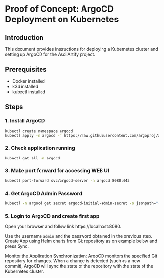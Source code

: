 # Proof of Concept: ArgoCD Deployment on Kubernetes

## Introduction

This document provides instructions for deploying a Kubernetes cluster and setting up ArgoCD for the AsciiArtify project.

## Prerequisites

- Docker installed
- k3d installed
- kubectl installed

## Steps

### 1. Install ArgoCD

```sh
kubectl create namespace argocd
kubectl apply -n argocd -f https://raw.githubusercontent.com/argoproj/argo-cd/stable/manifests/install.yaml
```
### 2. Check application running
```sh
kubectl get all -n argocd
```
### 3. Make port forward for accessing WEB UI
```sh
kubectl port-forward svc/argocd-server -n argocd 8080:443
```
### 4. Get ArgoCD Admin Password
```sh
kubectl -n argocd get secret argocd-initial-admin-secret -o jsonpath="{.data.password}" | base64 -d; echo
```
### 5. Login to ArgoCD and create first app

Open your browser and follow link https://localhost:8080. 

Use the username `admin` and the password obtained in the previous step. Create App using Helm charts from Git repository as on example below and press Sync.

Monitor the Application Synchronization: ArgoCD monitors the specified Git repository for changes. When a change is detected (such as a new commit), ArgoCD will sync the state of the repository with the state of the Kubernetes cluster.

